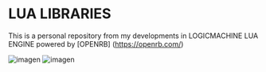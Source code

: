 # LUA LIBRARIES

This is a personal repository from my developments in LOGICMACHINE LUA ENGINE 
powered by [OPENRB] (https://openrb.com/)

![imagen](https://user-images.githubusercontent.com/91332271/135519726-a340b416-5aba-48d6-a236-bcb2750356f6.png)
![imagen](https://openrb.com/wp-content/uploads/2019/02/CanX_logo-290x82.png)
